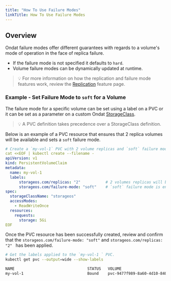 ```yaml
---
title: "How To Use Failure Modes"
linkTitle: How To Use Failure Modes
---
```


## Overview

Ondat failure modes offer different guarantees with regards to a volume's mode of operation in the face of replica failure. 
- If the failure mode is not specified it defaults to `hard`. 
- Volume failure modes can be dynamically updated at runtime.

> 💡  For more information on how the replication and failure mode features work, review the [Replication](/docs/concepts/replication) feature page.

### Example - Set Failure Mode to `soft` for a Volume

The failure mode for a specific volume can be set using a label on a PVC or it can be set as a parameter on a custom Ondat [StorageClass](/docs/operations/storageclasses).

> 💡 A PVC definition takes precedence over a StorageClass definition.

Below is an example of a PVC resource that ensures that 2 replica volumes will be available and sets a `soft` failure mode.

```yaml
# Create a `my-vol-1` PVC with 2 volume replicas and `soft` failure mode enabled.
cat <<EOF | kubectl create --filename -
apiVersion: v1
kind: PersistentVolumeClaim
metadata:
  name: my-vol-1
  labels:
      storageos.com/replicas: "2"           # 2 volumes replicas will be available.
      storageos.com/failure-mode: "soft"    # `soft` failure mode is enabled.
spec:
  storageClassName: "storageos"
  accessModes:
    - ReadWriteOnce
  resources:
    requests:
      storage: 5Gi
EOF
```

Once the PVC resource has been successfully created, review and confirm that the `storageos.com/failure-mode: "soft"` and `storageos.com/replicas: "2" ` has been applied.

```bash
# Get the labels applied to the `my-vol-1 ` PVC.
kubectl get pvc --output=wide --show-labels

NAME                                STATUS   VOLUME                                     CAPACITY   ACCESS MODES   STORAGECLASS   AGE   VOLUMEMODE   LABELS
my-vol-1                            Bound    pvc-9477f989-8a60-4d10-8407-99bad90b29a3   5Gi        RWO            storageos      63s   Filesystem   storageos.com/failure-mode=soft,storageos.com/replicas=2
```